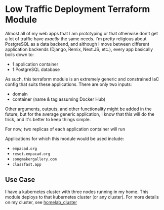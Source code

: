 # Low Traffic Deployment Terraform Module

Almost all of my web apps that I am prototyping or that otherwise don't get a
lot of traffic have _exactly_ the same needs. I'm pretty religious about
PostgreSQL as a data backend, and although I move between different application
backends (Django, Remix, Next.JS, etc.), every app basically boils down to:

- 1 application container
- 1 PostgreSQL database

As such, this terraform module is an extremely generic and constrained IaC
config that suits these applications. There are only two inputs:

- domain
- container (name & tag assuming Docker Hub)

Other arguments, outputs, and other functionality might be added in the future,
but for the average generic application, I know that this will do the trick,
and it's better to keep things simple.

For now, two replicas of each application container will run

Applications for which this module would be used include:

- `empacad.org`
- `reset.empacad.org`
- `songmakergallery.com`
- `classfast.app`

## Use Case

I have a kubernetes cluster with three nodes running in my home. This module
deploys to that kubernetes cluster (or any cluster). For more details on
my cluster, see [homelab_cluster](https://github.com/jdevries3133/homelab_cluster)
